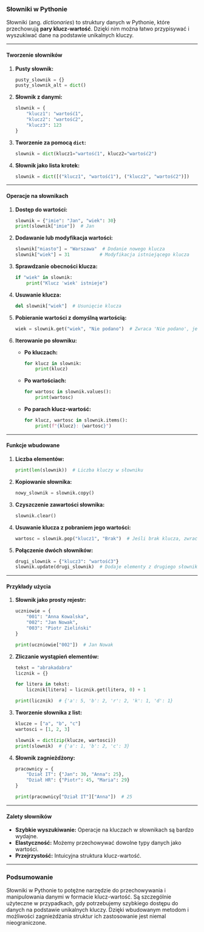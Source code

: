 ### Słowniki w Pythonie

Słowniki (ang. *dictionaries*) to struktury danych w Pythonie, które przechowują **pary klucz-wartość**. Dzięki nim można łatwo przypisywać i wyszukiwać dane na podstawie unikalnych kluczy.

---

#### **Tworzenie słowników**

1. **Pusty słownik:**
   ```python
   pusty_slownik = {}
   pusty_slownik_alt = dict()
   ```

2. **Słownik z danymi:**
   ```python
   slownik = {
       "klucz1": "wartość1",
       "klucz2": "wartość2",
       "klucz3": 123
   }
   ```

3. **Tworzenie za pomocą `dict`:**
   ```python
   slownik = dict(klucz1="wartość1", klucz2="wartość2")
   ```

4. **Słownik jako lista krotek:**
   ```python
   slownik = dict([("klucz1", "wartość1"), ("klucz2", "wartość2")])
   ```

---

#### **Operacje na słownikach**

1. **Dostęp do wartości:**
   ```python
   slownik = {"imie": "Jan", "wiek": 30}
   print(slownik["imie"])  # Jan
   ```

2. **Dodawanie lub modyfikacja wartości:**
   ```python
   slownik["miasto"] = "Warszawa"  # Dodanie nowego klucza
   slownik["wiek"] = 31           # Modyfikacja istniejącego klucza
   ```

3. **Sprawdzanie obecności klucza:**
   ```python
   if "wiek" in slownik:
       print("Klucz 'wiek' istnieje")
   ```

4. **Usuwanie klucza:**
   ```python
   del slownik["wiek"]  # Usunięcie klucza
   ```

5. **Pobieranie wartości z domyślną wartością:**
   ```python
   wiek = slownik.get("wiek", "Nie podano")  # Zwraca 'Nie podano', jeśli klucz nie istnieje
   ```

6. **Iterowanie po słowniku:**
   - **Po kluczach:**
     ```python
     for klucz in slownik:
         print(klucz)
     ```
   - **Po wartościach:**
     ```python
     for wartosc in slownik.values():
         print(wartosc)
     ```
   - **Po parach klucz-wartość:**
     ```python
     for klucz, wartosc in slownik.items():
         print(f"{klucz}: {wartosc}")
     ```

---

#### **Funkcje wbudowane**

1. **Liczba elementów:**
   ```python
   print(len(slownik))  # Liczba kluczy w słowniku
   ```

2. **Kopiowanie słownika:**
   ```python
   nowy_slownik = slownik.copy()
   ```

3. **Czyszczenie zawartości słownika:**
   ```python
   slownik.clear()
   ```

4. **Usuwanie klucza z pobraniem jego wartości:**
   ```python
   wartosc = slownik.pop("klucz1", "Brak")  # Jeśli brak klucza, zwraca 'Brak'
   ```

5. **Połączenie dwóch słowników:**
   ```python
   drugi_slownik = {"klucz3": "wartość3"}
   slownik.update(drugi_slownik)  # Dodaje elementy z drugiego słownika
   ```

---

#### **Przykłady użycia**

1. **Słownik jako prosty rejestr:**
   ```python
   uczniowie = {
       "001": "Anna Kowalska",
       "002": "Jan Nowak",
       "003": "Piotr Zieliński"
   }

   print(uczniowie["002"])  # Jan Nowak
   ```

2. **Zliczanie wystąpień elementów:**
   ```python
   tekst = "abrakadabra"
   licznik = {}

   for litera in tekst:
       licznik[litera] = licznik.get(litera, 0) + 1

   print(licznik)  # {'a': 5, 'b': 2, 'r': 2, 'k': 1, 'd': 1}
   ```

3. **Tworzenie słownika z list:**
   ```python
   klucze = ["a", "b", "c"]
   wartosci = [1, 2, 3]

   slownik = dict(zip(klucze, wartosci))
   print(slownik)  # {'a': 1, 'b': 2, 'c': 3}
   ```

4. **Słownik zagnieżdżony:**
   ```python
   pracownicy = {
       "Dział IT": {"Jan": 30, "Anna": 25},
       "Dział HR": {"Piotr": 45, "Maria": 29}
   }

   print(pracownicy["Dział IT"]["Anna"])  # 25
   ```

---

#### **Zalety słowników**

- **Szybkie wyszukiwanie:** Operacje na kluczach w słownikach są bardzo wydajne.
- **Elastyczność:** Możemy przechowywać dowolne typy danych jako wartości.
- **Przejrzystość:** Intuicyjna struktura klucz-wartość.

---

### Podsumowanie

Słowniki w Pythonie to potężne narzędzie do przechowywania i manipulowania danymi w formacie klucz-wartość. Są szczególnie użyteczne w przypadkach, gdy potrzebujemy szybkiego dostępu do danych na podstawie unikalnych kluczy. Dzięki wbudowanym metodom i możliwości zagnieżdżania struktur ich zastosowanie jest niemal nieograniczone.
